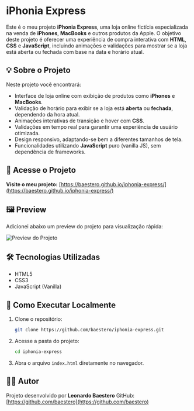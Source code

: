 # iPhonia Express

Este é o meu projeto **iPhonia Express**, uma loja online fictícia especializada na venda de **iPhones**, **MacBooks** e outros produtos da Apple. O objetivo deste projeto é oferecer uma experiência de compra interativa com **HTML**, **CSS** e **JavaScript**, incluindo animações e validações para mostrar se a loja está aberta ou fechada com base na data e horário atual.

## 💡 Sobre o Projeto

Neste projeto você encontrará:

- Interface de loja online com exibição de produtos como **iPhones** e **MacBooks**.
- Validação de horário para exibir se a loja está **aberta** ou **fechada**, dependendo da hora atual.
- Animações interativas de transição e hover com **CSS**.
- Validações em tempo real para garantir uma experiência de usuário otimizada.
- Design responsivo, adaptando-se bem a diferentes tamanhos de tela.
- Funcionalidades utilizando **JavaScript** puro (vanilla JS), sem dependência de frameworks.

## 🔗 Acesse o Projeto

**Visite o meu projeto:**
[https://baestero.github.io/iphonia-express/](https://baestero.github.io/iphonia-express/)

## 🖼 Preview

Adicionei abaixo um preview do projeto para visualização rápida:

![Preview do Projeto]()

## 🛠 Tecnologias Utilizadas

- HTML5
- CSS3
- JavaScript (Vanilla)

## 🧪 Como Executar Localmente

1. Clone o repositório:

   ```bash
   git clone https://github.com/baestero/iphonia-express.git
   ```

2. Acesse a pasta do projeto:

   ```bash
   cd iphonia-express
   ```

3. Abra o arquivo `index.html` diretamente no navegador.

## 👨‍💻 Autor

Projeto desenvolvido por **Leonardo Baestero**
GitHub: [https://github.com/baestero](https://github.com/baestero)
